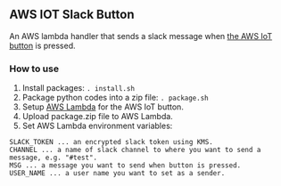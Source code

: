 ## AWS IOT Slack Button

An AWS lambda handler that sends a slack message when [the AWS IoT button](https://aws.amazon.com/iotbutton/) is pressed.

### How to use

1. Install packages: `. install.sh`
1. Package python codes into a zip file: `. package.sh`
1. Setup [AWS Lambda](http://docs.aws.amazon.com/iot/latest/developerguide/iot-button-lambda.html) for the AWS IoT button.
1. Upload package.zip file to AWS Lambda.
1. Set AWS Lambda environment variables:
```
SLACK_TOKEN ... an encrypted slack token using KMS.
CHANNEL ... a name of slack channel to where you want to send a message, e.g. "#test".
MSG ... a message you want to send when button is pressed.
USER_NAME ... a user name you want to set as a sender.
```
